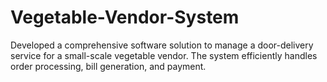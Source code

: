 # Vegetable-Vendor-System
Developed a comprehensive software solution to manage a door-delivery service for a small-scale vegetable vendor. The system efficiently handles order processing, bill generation, and payment.

